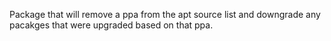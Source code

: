 Package that will remove a ppa from the apt source list and downgrade any pacakges 
that were upgraded based on that ppa.
